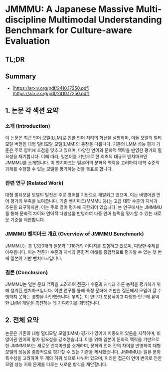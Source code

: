 # JMMMU: A Japanese Massive Multi-discipline Multimodal Understanding Benchmark for Culture-aware Evaluation
## TL;DR
## Summary
- [https://arxiv.org/pdf/2410.17250.pdf](https://arxiv.org/pdf/2410.17250.pdf)

## 1. 논문 각 섹션 요약

### 소개 (Introduction)
이 논문은 최근 언어 모델(LLM)로 인한 언어 처리의 혁신을 설명하며, 이들 모델의 멀티모달 버전인 대형 멀티모달 모델(LMM)의 등장을 다룹니다. 기존의 LMM 성능 평가 기준은 주로 영어에 초점을 맞추고 있으며, 다양한 언어와 문화적 맥락을 반영한 평가의 필요성을 제기합니다. 이에 따라, 일본어를 기반으로 한 최초의 대규모 벤치마크인 JMMMU를 소개합니다. 이 벤치마크는 일본어의 문화적 맥락을 고려하여 대학 수준의 과제를 수행할 수 있는 모델을 평가하는 것을 목표로 합니다.

### 관련 연구 (Related Work)
대형 멀티모달 모델의 발전은 주로 영어를 기반으로 개발되고 있으며, 이는 비영어권 언어 평가의 부족을 보여줍니다. 기존 벤치마크(MMMU 등)는 고급 대학 수준의 지식과 추론을 요구하지만, 이는 주로 영어 평가에 국한되어 있습니다. 본 연구에서는 JMMMU를 통해 문화적 차이와 언어적 다양성을 반영하여 다중 언어 능력을 평가할 수 있는 새로운 기준을 제안합니다.

### JMMMU 벤치마크 개요 (Overview of JMMMU Benchmark)
JMMMU는 총 1,320개의 질문과 1,118개의 이미지를 포함하고 있으며, 다양한 주제를 아우릅니다. 이는 전문가 수준의 지식과 문화적 이해를 종합적으로 평가할 수 있는 첫 번째 일본어 기반 벤치마크입니다.

### 결론 (Conclusion)
JMMMU는 일본 문화 맥락을 고려하여 전문가 수준의 지식과 추론 능력을 평가하기 위해 설계된 벤치마크입니다. 이번 연구를 통해 특정 문화에 기반한 질문에서 모델이 잘 수행하지 못하는 경향을 확인했습니다. 우리는 이 연구가 포용적이고 다양한 인구에 유익한 LMM 개발을 촉진하는 데 기여하기를 희망합니다.

## 2. 전체 요약

논문은 기존의 대형 멀티모달 모델(LMM) 평가가 영어에 치중되어 있음을 지적하며, 비영어권 언어의 평가 필요성을 강조했습니다. 이를 위해 일본어 문화적 맥락을 기반으로 한 JMMMU라는 새로운 벤치마크를 소개하며, 문화와 언어 간의 차이를 반영하여 대형 모델의 성능을 종합적으로 평가할 수 있는 기준을 제시했습니다. JMMMU는 일본 문화 특수성을 고려하여 두 개의 하위 셋으로 나뉘어 있으며, 이러한 접근이 언어 변이로 인한 모델 성능 저하 문제를 다루는 새로운 방식을 제안합니다.